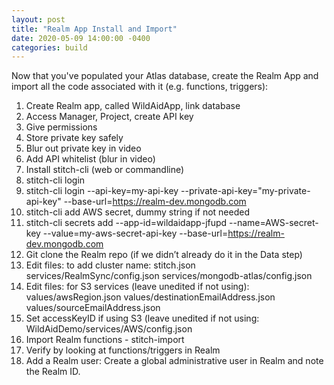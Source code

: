 ```yaml
---
layout: post
title: "Realm App Install and Import"
date: 2020-05-09 14:00:00 -0400
categories: build
---
```


Now that you've populated your Atlas database, create the Realm App and import all the code associated with it (e.g. functions, triggers):

1. Create Realm app, called WildAidApp, link database
1. Access Manager, Project, create API key
1. Give permissions
1. Store private key safely
1. Blur out private key in video
1. Add API whitelist (blur in video)
1. Install stitch-cli (web or commandline)
1. stitch-cli login 
1. stitch-cli login --api-key=my-api-key --private-api-key="my-private-api-key" --base-url=https://realm-dev.mongodb.com
1. stitch-cli add AWS secret, dummy string if not needed
1. stitch-cli secrets add --app-id=wildaidapp-jfupd --name=AWS-secret-key --value=my-aws-secret-api-key --base-url=https://realm-dev.mongodb.com
1. Git clone the Realm repo (if we didn’t already do it in the Data step)
1. Edit files: to add cluster name: stitch.json services/RealmSync/config.json services/mongodb-atlas/config.json
1. Edit files: for S3 services (leave unedited if not using): values/awsRegion.json values/destinationEmailAddress.json values/sourceEmailAddress.json
1. Set accessKeyID if using S3 (leave unedited if not using: WildAidDemo/services/AWS/config.json
1. Import Realm functions - stitch-import
1. Verify by looking at functions/triggers in Realm
1. Add a Realm user: Create a global administrative user in Realm and note the Realm ID.

